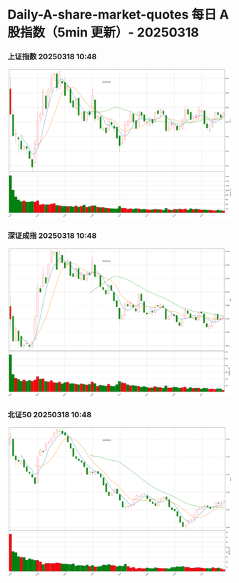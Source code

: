 
# Daily-A-share-market-quotes 每日 A 股指数（5min 更新）- 20250318

### 上证指数 20250318 10:48
![](./fig/2025/3/20250318-sh000001.png)

### 深证成指 20250318 10:48
![](./fig/2025/3/20250318-sz399001.png)

### 北证50 20250318 10:48
![](./fig/2025/3/20250318-bj899050.png)
